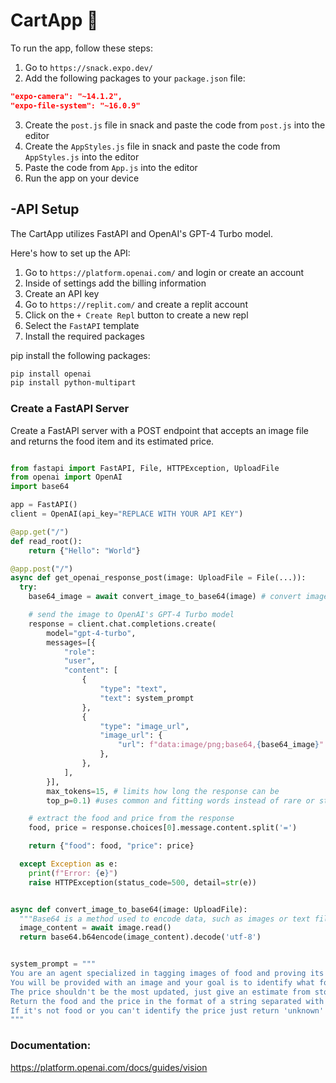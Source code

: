 # CartApp 🛒

To run the app, follow these steps:

1. Go to `https://snack.expo.dev/`
2. Add the following packages to your `package.json` file:

```json
"expo-camera": "~14.1.2",
"expo-file-system": "~16.0.9"
```

3. Create the `post.js` file in snack and paste the code from `post.js` into the editor
4. Create the `AppStyles.js` file in snack and paste the code from `AppStyles.js` into the editor
5. Paste the code from `App.js` into the editor
6. Run the app on your device

## -API Setup

The CartApp utilizes FastAPI and OpenAI's GPT-4 Turbo model. 

Here's how to set up the API:

1. Go to `https://platform.openai.com/` and login or create an account
2. Inside of settings add the billing information
3. Create an API key
4. Go to `https://replit.com/` and create a replit account
5. Click on the `+ Create Repl` button to create a new repl
6. Select the `FastAPI` template
7. Install the required packages

pip install the following packages:

```bash
pip install openai
pip install python-multipart
```

### Create a FastAPI Server
Create a FastAPI server with a POST endpoint that accepts an image file and returns the food item and its estimated price.

```python

from fastapi import FastAPI, File, HTTPException, UploadFile
from openai import OpenAI
import base64

app = FastAPI()
client = OpenAI(api_key="REPLACE WITH YOUR API KEY")

@app.get("/")
def read_root():
    return {"Hello": "World"}

@app.post("/")
async def get_openai_response_post(image: UploadFile = File(...)):
  try:
    base64_image = await convert_image_to_base64(image) # convert image to base64

    # send the image to OpenAI's GPT-4 Turbo model
    response = client.chat.completions.create(
        model="gpt-4-turbo",
        messages=[{
            "role":
            "user",
            "content": [
                {
                    "type": "text",
                    "text": system_prompt
                },
                {
                    "type": "image_url",
                    "image_url": {
                        "url": f"data:image/png;base64,{base64_image}"
                    },
                },
            ],
        }],
        max_tokens=15, # limits how long the response can be
        top_p=0.1) #uses common and fitting words instead of rare or strange ones so it makes the response more predictable

    # extract the food and price from the response
    food, price = response.choices[0].message.content.split('=')

    return {"food": food, "price": price}

  except Exception as e:
    print(f"Error: {e}")
    raise HTTPException(status_code=500, detail=str(e))


async def convert_image_to_base64(image: UploadFile):
  """Base64 is a method used to encode data, such as images or text files, into a string of characters that can be easily transmitted over the internet or stored in a text-based format."""
  image_content = await image.read()
  return base64.b64encode(image_content).decode('utf-8')


system_prompt = """
You are an agent specialized in tagging images of food and proving its possible price.
You will be provided with an image and your goal is to identify what food it is and it's estimated price.
The price shouldn't be the most updated, just give an estimate from stores like Walmart, Publix, Whole Foods, etc.
Return the food and the price in the format of a string separated with an equal sign, like this: Oldfashioned Oatmeal=3.99
If it's not food or you can't identify the price just return 'unknown' for both price and food.
"""
```

### Documentation:
https://platform.openai.com/docs/guides/vision